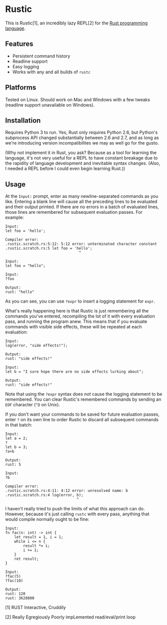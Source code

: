 # Rustic

This is Rustic[1], an incredibly lazy REPL[2] for the [Rust programming language](https://github.com/mozilla/rust).

## Features

 * Persistent command history
 * Readline support
 * Easy logging
 * Works with any and all builds of `rustc`

## Platforms

Tested on Linux. Should work on Mac and Windows with a few tweaks (readline support unavailable on Windows).

## Installation

Requires Python 3 to run. Yes, Rust only requires Python 2.6, but Python's subprocess API changed substantially between 2.6 and 2.7, and as long as we're introducing version incompatibilites we may as well go for the gusto.

(Why not implement it in Rust, you ask? Because as a tool for learning the language, it's not very useful for a REPL to have constant breakage due to the rapidity of language development and inevitable syntax changes. (Also, I needed a REPL before I could even begin learning Rust.))

## Usage

At the `Input:` prompt, enter as many newline-separated commands as you like. Entering a blank line will cause all the preceding lines to be evaluated and their output printed. If there are no errors in a batch of evaluated lines, those lines are remembered for subsequent evaluation passes. For example:

    Input:
    let foo = 'hello';
    
    Compiler error:
    .rustic.scratch.rs:5:12: 5:12 error: unterminated character constant
    .rustic.scratch.rs:5 let foo = 'hello';
                                     ^
    
    Input:
    let foo = "hello";
    
    Input:
    ?foo
    
    Output:
    rust: "hello"

As you can see, you can use `?expr` to insert a logging statement for `expr`. 

What's really happening here is that Rustic is just remembering all the commands you've entered, recompiling the lot of it with every evaluation pass, and running the program anew. This means that if you evaluate commands with visible side effects, these will be repeated at each evaluation:

    Input:
    log(error, "side effects!");
    
    Output:
    rust: "side effects!"
    
    Input:
    let b = "I sure hope there are no side effects lurking about";
    
    Output:
    rust: "side effects!"

Note that using the `?expr` syntax does *not* cause the logging statement to be remembered. You can clear Rustic's remembered commands by sending an `EOF` character (`^D` on Unix).

If you don't want your commands to be saved for future evaluation passes, enter `?` on its own line to order Rustic to discard all subsequent commands in that batch:

    Input:
    let a = 2;
    ?
    let b = 3;
    ?a+b
    
    Output:
    rust: 5
    
    Input:
    ?b
    
    Compiler error:
    .rustic.scratch.rs:4:11: 4:12 error: unresolved name: b
    .rustic.scratch.rs:4 log(error, b);
                                    ^

I haven't really tried to push the limits of what this approach can do. However, because it's just calling `rustc` with every pass, anything that would compile normally ought to be fine:

    Input:
    fn fac(n: int) -> int {
        let result = 1, i = 1;
        while i <= n {
            result *= i;
            i += 1;
        }
        ret result;
    }
    
    Input:
    ?fac(5)
    ?fac(10)
    
    Output:
    rust: 120
    rust: 3628800

[1] RUST Interactive, Cruddily

[2] Really Egregiously Poorly impLemented read/eval/print loop
